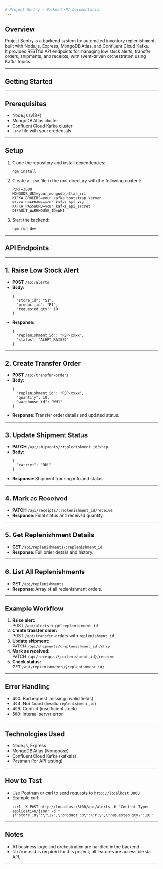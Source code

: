 ```yaml
---
# Project Sentry – Backend API Documentation
---
```


## Overview
Project Sentry is a backend system for automated inventory replenishment, built with Node.js, Express, MongoDB Atlas, and Confluent Cloud Kafka.  
It provides RESTful API endpoints for managing low stock alerts, transfer orders, shipments, and receipts, with event-driven orchestration using Kafka topics.

---

## Getting Started
---

## Prerequisites
- Node.js (v18+)
- MongoDB Atlas cluster
- Confluent Cloud Kafka cluster
- `.env` file with your credentials

---

## Setup
1. Clone the repository and install dependencies:
    ```
    npm install
    ```
2. Create a `.env` file in the root directory with the following content:
    ```
    PORT=3000
    MONGODB_URI=your_mongodb_atlas_uri
    KAFKA_BROKERS=your_kafka_bootstrap_server
    KAFKA_USERNAME=your_kafka_api_key
    KAFKA_PASSWORD=your_kafka_api_secret
    DEFAULT_WAREHOUSE_ID=WH1
    ```
3. Start the backend:
    ```
    npm run dev
    ```

---

## API Endpoints
---

## 1. Raise Low Stock Alert
- **POST** `/api/alerts`
- **Body:**
    ```
    {
      "store_id": "S1",
      "product_id": "P1",
      "requested_qty": 10
    }
    ```
- **Response:**
    ```
    {
      "replenishment_id": "REP-xxxx",
      "status": "ALERT_RAISED"
    }
    ```

---

## 2. Create Transfer Order
- **POST** `/api/transfer-orders`
- **Body:**
    ```
    {
      "replenishment_id": "REP-xxxx",
      "quantity": 10,
      "warehouse_id": "WH1"
    }
    ```
- **Response:** Transfer order details and updated status.

---

## 3. Update Shipment Status
- **PATCH** `/api/shipments/:replenishment_id/ship`
- **Body:**
    ```
    {
      "carrier": "DHL"
    }
    ```
- **Response:** Shipment tracking info and status.

---

## 4. Mark as Received
- **PATCH** `/api/receipts/:replenishment_id/receive`
- **Response:** Final status and received quantity.

---

## 5. Get Replenishment Details
- **GET** `/api/replenishments/:replenishment_id`
- **Response:** Full order details and history.

---

## 6. List All Replenishments
- **GET** `/api/replenishments`
- **Response:** Array of all replenishment orders.

---

## Example Workflow
1. **Raise alert:**  
   POST `/api/alerts` → get `replenishment_id`
2. **Create transfer order:**  
   POST `/api/transfer-orders` with `replenishment_id`
3. **Update shipment:**  
   PATCH `/api/shipments/{replenishment_id}/ship`
4. **Mark as received:**  
   PATCH `/api/receipts/{replenishment_id}/receive`
5. **Check status:**  
   GET `/api/replenishments/{replenishment_id}`

---

## Error Handling
- 400: Bad request (missing/invalid fields)
- 404: Not found (invalid `replenishment_id`)
- 409: Conflict (insufficient stock)
- 500: Internal server error

---

## Technologies Used
- Node.js, Express
- MongoDB Atlas (Mongoose)
- Confluent Cloud Kafka (kafkajs)
- Postman (for API testing)

---

## How to Test
- Use Postman or curl to send requests to `http://localhost:3000`
- Example curl:
    ```
    curl -X POST http://localhost:3000/api/alerts -H "Content-Type: application/json" -d "{\"store_id\":\"S1\",\"product_id\":\"P1\",\"requested_qty\":10}"
    ```

---

## Notes
- All business logic and orchestration are handled in the backend.
- No frontend is required for this project; all features are accessible via API.

---
